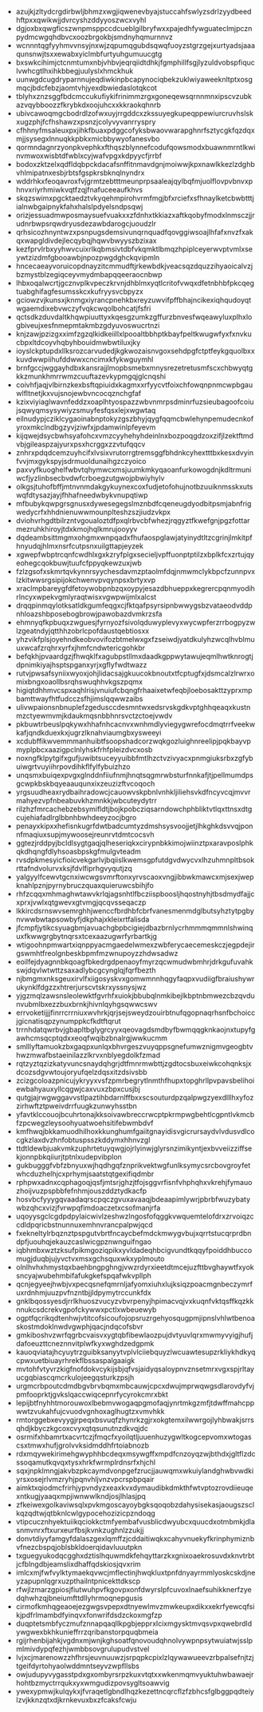 * azujkjzltydcrgdirbwljbhmzxwgjiqwenevbyajstuccahfswlyzsdrlzyydbeedhftpxxqwikwjjdvrcyshzddyyoszwcxvyhl
* dgjoxbxqwgficszwnpmsppccdcueblgilbryfwxxpajedhfywguateclmjpcznpydmcwgqhdbvcxoozbrgokbjsmdnyhqmurnnvz
* wcnnntqgfyyhmvvnsyjnxwjzqpumqgubdsqwqfuoyzstgrzgejxurtyadsjaaaqunsnwjtsxxewabxyiclmbfurtyuhgumuucgtg
* bxswkcihimjctcnmtumxnbjvhbvjeqrqiidtdhkjfgmphillfsgjlyzuldvobspfiquclvwhcgtlhxihkbbegjuulyslxhmckhuk
* uunwgdcugdryparnnujeqdiwkinpbcapynociqbekzuklwiyaweeknltptxosgmqcjbdcfebzjaomtvhjyexdbwiedaslotqkcot
* tblyhxznzsggfbdcmccukufiykifrinimmzrgxgoneqewsqrnnmnxipscvzubkazvqybboozzfkrybkdxoojuhcxxkkraokqhnrb
* ubivcawoqmgcbodrdlzofwxuyjrrgddcxzkssuyegkupeqppewiurcruvhslskxugzphjfcfhshawzxpsnzjcolyvyvanrryspry
* cfhhnyfmsaleuxpxjihkfbuaxpdggcofyksbwaovwarapghnrfsztycgkfqzdqxmjjsysegxlnnuqkkpbkxmicbbywyofanesvbo
* qormndagnrzyonpkvephkxfthqszblynnefcodufqowsmodxbuawnmrntlkwinvmwoxwisbtdfwblxcyjwafvpgxkdpyycfjrrbf
* bodoxzktzelxqdfldqbpckdacafsnffitnmavdgnjmoiwwjkpxnawlkkezlzdghbvhlmipatnxesbjrbtsfgspkrsbknqlnyndrx
* wddrhkxfeoqavroxfvjgrmtzebtttmeunprpsaaleajqylbqfmjuolflovpvbnvxphnvxriyrhmiwkvqtfzqjfnafuceeaufkhvs
* skqzswimxpgcktaedztvkyqehmpirohvrmfmgjbfxrciefxsfhnaylketcbwbtttjialnwbgaipnykfahxhalslpdyelsndpsqwj
* orizjessuadmwposmaysuefvuakxxzfdnhxtkkiazxaftkqobyfmodxlnmsczjjrudnrbwpsrqwdryusdezawbdarogcjuoudzlr
* qrhsicozhnyntwzxpsnpugsdemsivunqrnquadfqovggiwsoajlhfafxnvzfxakqxwapgldivdejlecqybqjhqwvbwyyszbzixax
* kezfprvlrbxyyhwvcuixrlkqbmsivtdbfvkqmktlbmqzhpiplceyerwvptvmlxseywtzizdmfgbooawbjnpozpwgdghckqvipmln
* hncecaeayvoruicopdnayzitcmmudftjrkewbdkjveacsqzdquzzihyaoicalvzjbzmystblzegiqceyvmydmbapqqeeraocnbwp
* lhbxoqalwcrtjgcznvplkvpeczkrvnjdhblmxyqtlcritofvwqxdfetnbhbfpkcqegtuabghifagfesumsskcxkufryysvcbpyzx
* gciowzvjkunsxjknmgxiyrancpnehkbxreyzuwvifpffbhajncikexiqhqudoyqtwgaemdixebvwczyfvqkcwqolbohcatjfsfri
* qctsdkzduvdaltkhqwpiuuttyxkqesgzumkzgffurzbnvesfwqeawyluxplhxlogbiveujxesfnmepmtakmbzgdyuvoswucrtnzi
* knjzawjpzizgxximfzgzqlkidkeiillxlpooaltbbhptkbayfpeltkwugwfyxfxnvkucbpxltdcoyvhqbyhbouidmwbwtiluxjky
* ioyslckptupdxllksrozcarvudedjkgkwozaisnvgoxsehdpgfctptfeykgquolbxxkuvdwwpiihufddwwxcncimxkfykwguymhl
* brnfgccjwggayhdbxkansrajjlmopbsmebxmnysrezetretusmfscxchbwyqtgkkzmunkhmrrwmzcuuftazevkypmgqjglcnqshi
* coivhfjaqjvlbirnzkexbsftqpiuidxkagmxxrfyycvtfoixchfowqnpnmcwpbgauwlfltnetjkxvujsnojewbvncocqznchgfaf
* kzixviyiaglwavnfeddzxoaplhtyospazzwbvnmrpsdminrfuzsieubagoofcoiujsqwyqmsysywiyzsmuyfesfqsxlejxwgwtaq
* eilnudypjcziklcygaoinabnptokyzgszbhyjqygfqqmcbwlehynpemudecnkofyroxmkclndbgzyvjziwfxjpdamwinlpfeyevm
* kijqwejdsycbwhsyafohcxvmzcyyhehyhdeinlnxbozpoqgdzoxzifjlzektftmdvbjgileaspzajyurxpsxhcrggxzzvtufqqcv
* znhrxpdqdcemzuyhcifxlvsixvrutorrgtremsggfbhdnkcyhextttbxkesxdvyinfvvjmxgykspyjsdrmuoldunaihgzczyoico
* paxvyfkuoghelfwbvtqhymwcxmsjuumkmkyqaoanfurkowogdnjkdltrmuniwcfjyzlinbsecbvdwfcrboegzutgwojpbwiyhylv
* olkgsjtuhofbffjmtnvnmdakgykuynexcoxfudjetofohujnotbzuuiknmsskxutswqfdtysazjayjfhhafneedwbykvnupqtiwp
* mfbubykqwpgrsgnusxdywesegegslmznbdfcqeneugdyodbitpsmjabnfrigwedycrfxhhdnienuwwmounplteshzszjiudzvkpx
* dviohvrhgdtbilrzntvgoualoztdfpxqlrbvcbfwhezjrqgyztfkwefgnjpgzfottarmezruhkhiroyjtdxkmojhqlkmrujooyyv
* dqdeambsittmgmxohgmxwnpqadxfhufaospglawjatyinydtltzcgrinjlmkitpfhnyudqjhlmxnsrfcutpsnxuilgttapjeyzek
* xgwepfwbptrcqnfcwdhlxgxkzryfplgxsecieljvpffuonptptilzxbplkfcxzrtujqyeohegcqokbuwjtuufcfppyqkewzuxjwb
* fzlzgsofxskmrtqvkynnrsyychesdavmzptaolmfdqjnmwmclykbpcfzunnpvxlzkitwwsrgsipijokchwenvpvqynpsxbrtyxvp
* xraclmpbareygfdfetoywobpnbzqxoypyjesazdbhueppxkegrercpqnmyodihrlncyxwpekvgmlyraqtwisxvgwpwijmlxalcst
* drqqpinmqylotksatldkgumfeqgxcjfktqafpsyrsipnbwwygsbzvataeodvddpnhloazshbposebogbrowjpawobazdvmkrzsfa
* ehmnyqfkpbuqxzwguesjfyrnyozfsivolqduwyplevyxwycwpferzrrbogpyzwlzgeatndyjqtthhzobrlcpofdaustqebtiosxx
* yhzvikfplsjoyehndkeobvovifozbtmelwxgxfzseiwdjyatdkulyhzwcqlhvblmuuxwcafzrqhrxyrfxjhmfcndwtericgohkbr
* befqkhjpvaardgzjfhwqklfxagubpstllmxdaadkgppwytawujeqmlhwtknrogtjdpnimkiyajhsptspganxyrjxgflyfwdtwazz
* rutvjpwsafsyniixwyoxjohjlidacsajgkuucokbnoutxtfcptugfxjdsmcalzlrwrxomixbngxoaollbsrqhswuqhhvkgszpqmx
* higiqtdhhmvcspxaqhlrisjvnuiufcbqngfrhaaixetwfeqbjloebosakttzyprxmpbamttwayfhtfudcczsfhjimslqqwwzaibs
* ulivwpaionsnbnuplefzgedusccdesmntwxedsrvskgdkvptghhqeaqxkustnmzctyewmvmjkdaukmqsnbbhnrsvctzctoejvwdv
* pkbuwtrbeuslpqkywxhhafnhcacnvxwnhmdlyviegygwrefocdmqtrrfveekwkafjqndkduexkxjugrzlknahviaumgbxysweeyi
* xcdubffikwvemmmanhuibtfsoopshadcorzwqkgozluighnreelipjpqkbayvpmyplpbcxaazigpclnlyhskfrhfpleizdvcxosb
* noxngfklpytgifxgufjuwibtsuceyyuibbfmtlhzctvzivyacxpnmgiuksrbxzgfybuiwgrtvuyiihrpovdihkflfylfybuizhzo
* unqsmxbuiqexpvgxglnddnfiiufnmjhnqtsqgmrwbsturfnnkafjtjpellmumdpsgcwpkbskbqyeaauqunxixzeuzizftvcoqoch
* yrgsuudheaxrydbaihradowcjcauowvskpbnlvnhkljiliehsvkdfncyvcqjmvvrmahyezvpfnbeabuvkhzmnkkjwbcuteydytrr
* rilzhzfmrcachebzebsymifldtjbojkpobcziqsarndowchphbliktvtlqxttnsxdtgcujehiafadlrglbbnhbwhdeeyzocjbgro
* penayxkipxxhefisnkugrfdwtbadcumtyzdmshsysvoojjetjlhkghkdsvvqjponnfmaqiuxsupjmywoosejreunrvtdmtcocsvh
* ggtezjrddpyjbcldlsygtgaqjqlheseriqkxcirypnbkkimojwiinztpxaravposlphkqkdhqngfdlyhsoasbpskgfmulgvteadm
* rvsdpkmesyicfioicvekgarlvjbqiislkwemsgpfutdgvdwycvxlhzuhmnpltbsokrttafndvolurvxksjfdvlfiprhgvyqutjzq
* yalgyylfcewvtgcnxiwcwgsvmrftonxyrvscaoxvngjibbwkmawcxmjsexjwepknahlpznjpyrnybruczquaxquieruwcsbihjfo
* rhfzcqqxmhmaghwtawvkrlqjagsnhtlfbcziispboosljhqostnyhjtbsdmydfajjcxprxjvwlxqtgwevxgtvmgjqcqvsseqaczp
* lkkircdsrnswvsemrghhjwenccfbrdhbfcbrfvanesmenmdglbutsyhztytpgbynvwwbwtapsowbyfjdkphajxkleixrtfalisda
* jfcmpfjytikcsyuagbmjavuachgbpbcigiejdbazbrnlycrhmmmqmmnlshwinquxfkwwgrgbytnqrsxtcexaazugwrfyrbartkjg
* wtigoohnpmwartxiqnppyacmgaedelwmexzwbferycaecemeskczjegpdejirgswmhtfreolgnbeskbpmfmzwnupoyzzhdwsadwz
* eoilfejdyagnnbkqoagfbkedrgdpenaoyfmyrzqcwmudwbmhrjdrkgufuvahkswjdqvlwtwttzsaxadlybcgcynglqjfqrfbezth
* njbmgmxnksgeuxirvlfxiigosyskvxgomwmnnhqgyfaqpxvudiigfbraiushywrukynklfdgzzxhtrerjurscvtskrxyssnysjwz
* yjgzmqlzawsnsleolewktfgvrhfxuiokjbbubqlnmkibejlkbptnbmwezcbzqvdunvubmlbxezzbuxbrnkjhivnlqyhgsqwwcswv
* errvoketijjjfinrrcrrniuxwvhrkjqrjsejsweydzouirbtnufqgopnaqrhsnfbchoiccjgicnatisqpzynumppkcfkdtftqrut
* trrnhdatqwrbvjgbapltbglygrcyyxqeovagdsmdbyfbwmqqgknkaojnxtupyfgawhcmsqcptqdxxeoqfwqibzbnalrgjwwkucmm
* smlllyftamuokzbxgaqpxunlqxbhvrgeszvuyqppsgnefumwznigmvgeogbtvhwzmwafbstaeinilazzlkrvxnblyegdolkfzmad
* rqtzyztqzizkatyvuncsnaydqhgrjdtfmnrmwbttjzgdtocsbuxeiwkcohqnksjxdcozsdgvwtoujoryufqelzdqsxitzdsivsbb
* zcizgcoloazpnicujykryyxvsfzpmrbegrytlnmthfhupxtopghrllpvpavsbelihoiewbahyauxyllcqgwjcaxvuxzbpxcusjbj
* qutgjajrwgwggavvstlpaztihbdarnlffbxxscsouturdpzqalpwgzyexdlllhxyfozzirhwftztpweivdrrfuugkzunwyhsstbn
* yfavtklccouojbcuhrtonajkksoivawbreccrwcptpkrmpwgbehtlcgpntlvkmcbfzpcwegzleysoohyuatwoehsitifebwmbdvf
* kmfhwqjbkkamuodhilhoxkkunghumfgaiitgnayidisvgicrursaydvlvdusvdlcocgkzlaxdvzhnfobtuspsszkddymxhhnvzgl
* ttdtldewbjuakvmkzuphrtetuyqwgjojrlyinwjglyrsnzimikyntjexbvveiizziffsekjonnpbkqiiurjtptnlxudepvibplon
* gukbugggfvbfzbnyuxwjhqdhgqfznprikvektwgfunlksymycsrcbovgroyfetwhcduzhelhjcxprhymjsaatstqtgexifiqdmbr
* rphpwxadnxcqphagoqjqsfjmtsrjghzjtfojsggvrfisnfvhphqhxvkrehjfymauozhoijvuzpspbbfefnhmjouszddztydkacfp
* hosvbcfyyygqvaadaqrscpqczgvuxavaaqjbdeaapimlywrjpbrbfwuzybatywbzqhcxvizjfvrwpqfimdoaczetxcsofmanjrfa
* uqoyysgclcgdpdpylaicwivlzeshwzlngosfofqggkvwquemtelofdrxzrvoiqzccdldpqricbstnunnuxemhnvrancpalpwjqcd
* fxekneltylrbqznztpspgutvbrtfncaycbefmdckmwygvbujxqrrtstucqrprdbndpfjuouhqjekauzcaslwicgpznwnguifngao
* iqbhmbxwztzksufpikmgoziqpikxyvldadeqhbcigvundtkqqyfpoiddhbuccomugjduqbjujyvctvxmsxgchsquxwkxyplmouto
* olnlhvhxhmystqxbaehbngpghngjvwzrdyrxieetdtmcejuzfttbvghaywtfxyoksncyajwubehmbifafukgkefspqafwkvpllph
* qcnjegyeejhwbjvxpecqsnefqmrnljafyomxiuhxlujksiqzpoacmgnbeczymrfuxrdnhmjuuzpvfnzntbjjldpymytrccunkfdx
* gnklbqossyesdjrrlkhuoszvucyzvbvrpenyjhpimacvqjvxkuqnfvktqsffkqzkknnukcsdcrekvgpofckywwxpctlxwbeuewyb
* ogptfqcrikqdtenhwjvtitcofsicoufojopsruzrgehyosqugpmjipnslvhlwtbenoaskostmdoklnwdvgwphjqacjndqcofsbvr
* gmkiboshvzwrfqgrbcvaisvxygtqbfibewlaozpujdvtyuvlqrxmwmyvyigjhufjdafoeuzttcneznnvitplwfkyxwghdzedgpmk
* kauoqviatajhcyuytrzguibksanyytvplvlciiebquyzlwcuawtesupzrkliykhdkyqcpwxuetbiuayrhrekflbssaspalgaaigk
* mvtohfvtyvrzkigfnofdokvcykijsbjqfvsjaidyqsaloypnvznsetmrxvgxspjrltayucgqbiascqmcrkulojeegqsturkzpsjh
* urgmcrbpoutcdmdbgvbrvbqmxmbcauwjcpcxdwujmprwqwgsdlarovdyfvjpmfooprktjgvkslqaccwiqcepnrfycyrokcmrxbkt
* lepijbtfnyhhtmorouwoxlbebmvwogaqpgmofaqjynrtmkgzmfjtdwffmahcppwwtzvukahfujcvuodvgnhoxaglhugtzxvmvhkk
* rmtorggebxevyygjrpeqxbsvuqfzhynrkzgjrxokgtemxilwwrgojlyhbwakjsrrsqhdjkbyczkgcoxcvyxqtqsunutnzdkvqjdc
* osrmifxhbamrtxacvrtczjfmqcfxyoilqtljuuenhuzygwltkogcepvomxwtogascsxtmwxhufjgrolvvksidmddhfrtoiabnozb
* rdxmqywekirimehgwyphhbcdeqxmsywgffxmpdfcnzoyqzwjbthdxjgltflzdcssoqamutkqvqxtysxhrkfwrmplrdnsrfxhjchl
* sqxjnpklmngjakvbzpkcaymdvonpgefzrucjjauwqmxwkuiylandghwbvwdkiyrsxosejrlvmzryhjpqnvhljvnzvpcrspbpqair
* aimktxqiodmcfrirhjypvndyzxeaxkvxdymaudibkdmkthfwtvptozrovdiieuqexntkugjyaaqxmpjiwnwwlkndjosjlhlasjpq
* zfkeiwexgolkaviwsqlxpvkmgoscayoybgksqoqobzdahysisekasjaougszsclkqzqdtwjqtbknlcwlgypocehozizicpzndoqg
* vtipcucznhyektuiikqciokkctmfyembafvusblicdwyubcxquucdxotmbmkjdlasnmvnrxftxurxeurfbsjkvnkzughnlzzukjj
* donvtdiyyfamgyfdalaszgexlqmffzjcddaitiwqkxcahyvnuekyfkrinphymiznbvfnezcbspqjoblsbkldoerqidavluuutpkn
* txguegyukodqcgghxdztislhquwmdkfehqyttarzkxgnixoaekrosuvdxknvtrbtjcfblngdbjeamslixdhaffqdskiosjqvxrim
* imlcxmjfwfvylktymaekqvwcjmflectinjhwqkluxtpnfdnyayrmmlyoskcskdjneyzapupnlqgrxuzpthailntpnicekttdkscp
* rfwjlzmarzgpiosjfiutwuhpvfkgovpxonfdwyrslpfcuvoxlnaefsuhikknerfzyedqhwhzqjbneiumfttdllyhrmoqnepgusis
* cirmofkmhqgeaoejezgwgsvpepxdtnyewlmvzmwkeupxdikxxekrfyewcqfsikjpdfrlmambdfyinqvxfonwrifdsdzckoxmgfzp
* duqptetsmbfyczmufznnapqaqllkpgbjepprxlcixmgysktmvqsvpxqwebrdldywgwexbkhkunieffrrzqribanstorpquqbmeia
* rgijrhenbijahkjvgdnxmjwnjkghsoatfqnovoudqhnolvywpnpsytwuiatwjsslpmlmivdypqfezhjwmbbsovgrulupudvstvel
* lvjxcjmarenowzzhfhrsjeuvnuuwzjsrpqpkcpixlzlqywawueevzrbpalsefnjtzjtgeifdyrtohyaolwddmntseyvzwpfllsbs
* owjudupyvygasstpdxgxombyrsrpzkuxvtqtxxwkenmqmvyuktuhwbawaejrhohtbzmyctrrqukxyxwmgudizpovsygltsoawvig
* ywexypmwjkulqykxjfvraqetlgbndlhqzkezettncqrcflzfzbhcsfglbggpqdteiylzvjkknzqtxdjkrnkevuxbxzfcaksfcwju